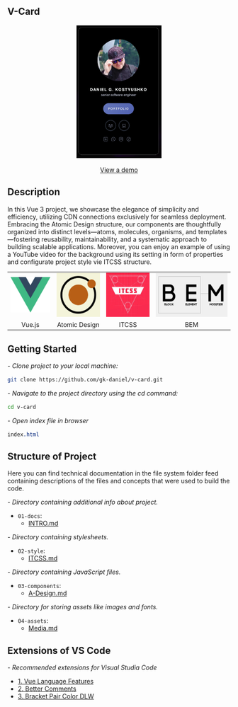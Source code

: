 ## V-Card

<p align="center">
  <img src="./04-assets/docs/app.png" alt="V-Card Demo" height="300" style="border: 1px solid white; display: block; margin: 0 auto;">
  <br>
  <a href="https://dn.gooko.org/vue/card/" target="_blank">View a demo</a>
</p>

## Description
In this Vue 3 project, we showcase the elegance of simplicity and efficiency, utilizing CDN connections exclusively for seamless deployment. Embracing the Atomic Design structure, our components are thoughtfully organized into distinct levels—atoms, molecules, organisms, and templates—fostering reusability, maintainability, and a systematic approach to building scalable applications. Moreover, you can enjoy an example of using a YouTube video for the background using its setting in form of properties and configurate project style vie ITCSS structure.

<table align="center">
  <tr>
    <td align="center"><img src="./04-assets/docs/vue-logo.png" height="80px" width="100px"></td>
    <td align="center"><img src="./04-assets/docs/a-design-logo.png" height="100px" width="110px"></td>
    <td align="center"><img src="./04-assets/docs/itcss-logo.png" height="100px" width="110px"></td>
    <td align="center"><img src="./04-assets/docs/bem.png"  height="100px" width="190px"></td>
  </tr>
  <tr>
    <td align="center">Vue.js</td>
    <td align="center">Atomic Design</td>
    <td align="center">ITCSS</td>
    <td align="center">BEM</td>
  </tr>
</table>

## Getting Started

*<em> - Clone project to your local machine: </em>*

```bash
git clone https://github.com/gk-daniel/v-card.git
```  

*<em> - Navigate to the project directory using the cd command: </em>*

```bash
cd v-card
```  

*<em> - Open index file in browser  </em>*

```css
index.html
```  

## Structure of Project

Here you can find technical documentation in the file system folder feed containing descriptions of the files and concepts that were used to build the code.

*<em> - Directory containing additional info about project. </em>*

- `01-docs`: 
  - [INTRO.md](./01-docs/00-Introduction.md)

*<em> - Directory containing stylesheets. </em>*

- `02-style`: 
  - [ITCSS.md](./02-style/ITCSS.md)

*<em> - Directory containing JavaScript files. </em>*

- `03-components`: 
     - [A-Design.md](./03-components/A-Design.md)

*<em> - Directory for storing assets like images and fonts. </em>*

- `04-assets`: 
     - [Media.md](./01-docs/01-Installation.md)

## Extensions of VS Code 

*<em>- Recommended extensions for Visual Studia Code</em>*

- [1. Vue Language Features](https://github.com/vuejs/language-tools)
- [2. Better Comments](https://github.com/aaron-bond/better-comments)
- [3. Bracket Pair Color DLW](https://github.com/EmersonGarrido/bracket-pair-dlw)
